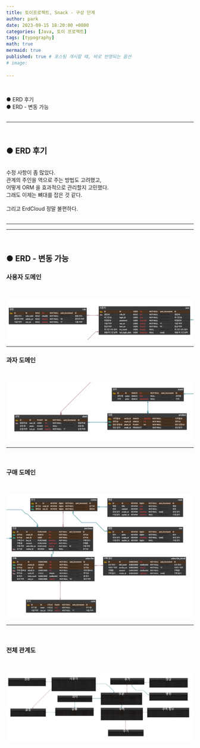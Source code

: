 ```yaml
---
title: 토이프로젝트, Snack - 구상 단계
author: park
date: 2023-09-15 18:20:00 +0800
categories: [Java, 토이 프로젝트]
tags: [typography]
math: true
mermaid: true
published: true # 포스팅 개시할 때, 바로 반영되는 옵션
# image: 

---
```


<br>

● ERD 후기<br>
● ERD - 변동 가능<br>
<br>

---

<br>

##  ● ERD 후기

<br>
수정 사항이 좀 많았다.<br>
관계의 주인을 역으로 주는 방법도 고려했고, <br>
어떻게 ORM 을 효과적으로 관리할지 고민했다.<br>
그래도 이제는 뼈대를 잡은 것 같다.<br>
<br>
그리고 ErdCloud 정말 불편하다.<br>

<br>

---

---

<br>

## ● ERD - 변동 가능


### 사용자 도메인

<br>

![01](/assets/img/04.java/02.toyProjectSnack/01.jpg)<br>

---

### 과자 도메인

<br>

![02](/assets/img/04.java/02.toyProjectSnack/02.jpg)<br>

---

<br>

### 구매 도메인

<br>

![03](/assets/img/04.java/02.toyProjectSnack/03.jpg)<br>

---

<br>

### 전체 관계도

<br>

![04](/assets/img/04.java/02.toyProjectSnack/04.jpg)<br>

<br>

<br>

